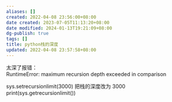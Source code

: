 ```yaml
---
aliases: []
created: 2022-04-08 23:56:00+08:00
date created: 2023-07-05T11:13:20+08:00
date modified: 2024-01-13T19:21:09+08:00
dg-publish: true
tags: []
title: python栈的深度
updated: 2022-04-08 23:57:58+08:00
---
```


太深了报错：  
RuntimeError: maximum recursion depth exceeded in comparison

sys.setrecursionlimit(3000) 把栈的深度改为 3000  
print(sys.getrecursionlimit())